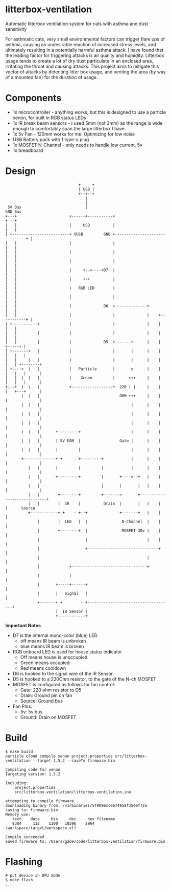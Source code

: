 # litterbox-ventilation
Automatic litterbox ventilation system for cats with asthma and dust sensitivity

For asthmatic cats, very small environmental factors can trigger flare ups of asthma, causing an undesirable reaction of increased stress levels, and ultimately resulting in a potentially harmful asthma attack. I have found that the leading factor for triggering attacks is air quality and humidity. Litterbox usage tends to create a lot of dry dust particulate in an enclosed area, irritating the throat and causing attacks. This project aims to mitigate this vector of attacks by detecting litter box usage, and venting the area (by way of a mounted fan) for the duration of usage.

# Components

* 1x microcontroller - anything works, but this is designed to use a particle xenon, for built in RGB status LEDs
* 1x IR break beam sensors - I used 5mm (not 3mm) as the range is wide enough to comfortably span the large litterbox I have
* 1x 5v Fan - 120mm works for me. Optimizing for low noise
* USB Battery pack with 1 type-a plug
* 1x MOSFET N-Channel - only needs to handle low current, 5v
* 1x breadboard

# Design

```
                                +-----+
                                | USB |
                                +--+--+
                                   |
                                   |
 5V Bus                            |                                          GND Bus
+---+                       +------+-----------+                             +---+
|   |                       |     USB          |                             |   |
| +-------------------------+ VUSB         GND +-------------------------------+ |
|   |                       |                  |                             |   |
|   |                       |                  |                             |   |
|   |                       |                  |                             |   |
|   |                       |     +--<----+D7  |                             |   |
|   |                       |     +-+          |                             |   |
|   |                       |   RGB LED        |                             |   |
|   |                       |                  |                             |   |
|   |                       |              D6  +--------------+              |   |
|   |                       |                  |              |    +-----------+ |
| +-----------+             |                  |              |    |         |   |
|   |         |             |                  |              |    |         |   |
|   |         |             |              D5  +-------+      |    |     +-----+ |
| +-------+   |             |                  |       |      |    |     |   |   |
|   |     |   |             |                  |       |      |    |     |   | +--------+
| +----+  |   |             |   Particle       |       v      |    |     |   |   |      |
|   |  |  |   |             |    Xenon         |      +++     |    |     |   |   |      |
+---+  |  |   |             +------------------+  220 | |     |    |     |   +---+      |
       |  |   |                                   OHM +++     |    |     |              |
       |  |   |                                        |      |    |     |              |
       |  |   |                                        |      |    |     |              |
       |  |   |                                        |      |    |     |              |
       |  |   |       +---------+                      |      |    |     |              |
       |  |   |       | 5V FAN  |                 Gate |      |    |     |              |
       |  |   |       |         |                      |      |    |     |              |
       +--------------+ +     - +---------+            |      |    |     |              |
          |   |       |         |         |            |      |    |     |              |
          |   |       +---------+         |       +----v--+   |    |     |              |
          |   |                           |       |       |   |    |     |              |
          |   |        +--------+         +------->       +-----------------------------+
          |   |        |  IR    |          Drain  |       |   |    |     |      Source
          +------------+ +    - +--+              +-------+   |    |     |
              |        |  LED   |  |               N-Channel  |    |     |
              |        +--------+  |               MOSFET 30v |    |     |
              |                    |                          |    |     |
              |                    +-------------------------------+     |
              |                                               |          |
              |             +---------------------------------+          |
              |             |                                            |
              |       +-----+------+                                     |
              |       |   Signal   |                                     |
              +-------+ +        - +-------------------------------------+
                      |  IR Sensor |
                      +------------+

```

**Important Notes**

* D7 is the internal mono-color (blue) LED
  * off means IR beam is unbroken
  * blue means IR beam is broken
* RGB onboard LED is used for house status indicator
  * Off means house is unoccupied
  * Green means occupied
  * Red means cooldown
* D6 is hooked to the signal wire of the IR Sensor
* D5 is hooked to a 220Ohm resistor, to the gate of the N-ch MOSFET
* MOSFET is configured as follows for fan control:
  * Gate: 220 ohm resistor to D5
  * Drain: Ground pin on fan
  * Source: Ground bus
* Fan Pins:
  * 5v: 5v bus
  * Ground: Drain on MOSFET

# Build

```
$ make build
particle cloud compile xenon project.properties src/litterbox-ventilation --target 1.5.2 --saveTo firmware.bin

Compiling code for xenon
Targeting version: 1.5.2

Including:
    project.properties
    src/litterbox-ventilation/litterbox-ventilation.ino

attempting to compile firmware
downloading binary from: /v1/binaries/5f009ecce674958f35eef72a
saving to: firmware.bin
Memory use:
   text    data     bss     dec     hex filename
   9384     112    1100   10596    2964 /workspace/target/workspace.elf

Compile succeeded.
Saved firmware to: /Users/gabe/code/litterbox-ventilation/firmware.bin
```

# Flashing

```
# put device in DFU mode
$ make flash
...
```

